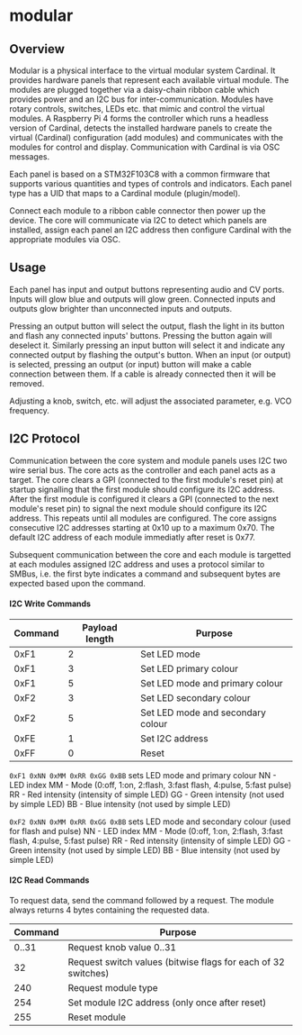 # modular


## Overview

Modular is a physical interface to the virtual modular system Cardinal. It provides hardware panels that represent each available virtual module. The modules are plugged together via a daisy-chain ribbon cable which provides power and an I2C bus for inter-communication. Modules have rotary controls, switches, LEDs etc. that mimic and control the virtual modules. A Raspberry Pi 4 forms the controller which runs a headless version of Cardinal, detects the installed hardware panels to create the virtual (Cardinal) configuration (add modules) and communicates with the modules for control and display. Communication with Cardinal is via OSC messages.

Each panel is based on a STM32F103C8 with a common firmware that supports various quantities and types of controls and indicators. Each panel type has a UID that maps to a Cardinal module (plugin/model).

Connect each module to a ribbon cable connector then power up the device. The core will communicate via I2C to detect which panels are installed, assign each panel an I2C address then configure Cardinal with the appropriate modules via OSC.

## Usage


Each panel has input and output buttons representing audio and CV ports. Inputs will glow blue and outputs will glow green. Connected inputs and outputs glow brighter than unconnected inputs and outputs.

Pressing an output button will select the output, flash the light in its button and flash any connected inputs' buttons. Pressing the button again will deselect it. Similarly pressing an input button will select it and indicate any connected output by flashing the output's button. When an input (or output) is selected, pressing an output (or input) button will make a cable connection between them. If a cable is already connected then it will be removed.

Adjusting a knob, switch, etc. will adjust the associated parameter, e.g. VCO frequency.

## I2C Protocol

Communication between the core system and module panels uses I2C two wire serial bus. The core acts as the controller and each panel acts as a target. The core clears a GPI (connected to the first module's reset pin) at startup signalling that the first module should configure its I2C address. After the first module is configured it clears a GPI (connected to the next module's reset pin) to signal the next module should configure its I2C address. This repeats until all modules are configured. The core assigns consecutive I2C addresses starting at 0x10 up to a maximum 0x70. The default I2C address of each module immediatly after reset is 0x77.

Subsequent communication between the core and each module is targetted at each modules assigned I2C address and uses a protocol similar to SMBus, i.e. the first byte indicates a command and subsequent bytes are expected based upon the command.

#### I2C Write Commands

|Command|Payload length|Purpose|
|---|---|---|
|0xF1|2|Set LED mode|
|0xF1|3|Set LED primary colour|
|0xF1|5|Set LED mode and primary colour|
|0xF2|3|Set LED secondary colour|
|0xF2|5|Set LED mode and secondary colour|
|0xFE|1|Set I2C address|
|0xFF|0|Reset|

`0xF1 0xNN 0xMM 0xRR 0xGG 0xBB` sets LED mode and primary colour
    NN - LED index
    MM - Mode (0:off, 1:on, 2:flash, 3:fast flash, 4:pulse, 5:fast pulse)
    RR - Red intensity (intensity of simple LED)
    GG - Green intensity (not used by simple LED)
    BB - Blue intensity (not used by simple LED)

`0xF2 0xNN 0xMM 0xRR 0xGG 0xBB` sets LED mode and secondary colour (used for flash and pulse)
    NN - LED index
    MM - Mode (0:off, 1:on, 2:flash, 3:fast flash, 4:pulse, 5:fast pulse)
    RR - Red intensity (intensity of simple LED)
    GG - Green intensity (not used by simple LED)
    BB - Blue intensity (not used by simple LED)

#### I2C Read Commands

To request data, send the command followed by a request. The module always returns 4 bytes containing the requested data.

|Command|Purpose|
|---|---|
|0..31|Request knob value 0..31|
|32|Request switch values (bitwise flags for each of 32 switches)|
|240|Request module type|
|254|Set module I2C address (only once after reset)|
|255|Reset module|